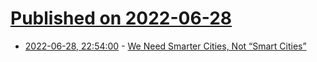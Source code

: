 # [Published on 2022-06-28](index.md)

* [2022-06-28, 22:54:00](https://soylentnews.org/article.pl?sid=22/06/28/1155220&from=rss) - [We Need Smarter Cities, Not “Smart Cities”](https://soylentnews.org/article.pl?sid=22/06/28/1155220&from=rss)
